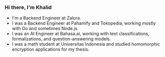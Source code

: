 ### Hi there, I'm Khalid

<!--
**khalidm31415/khalidm31415** is a ✨ _special_ ✨ repository because its `README.md` (this file) appears on your GitHub profile.

Here are some ideas to get you started:

- 🔭 I’m currently working on ...
- 🌱 I’m currently learning ...
- 👯 I’m looking to collaborate on ...
- 🤔 I’m looking for help with ...
- 💬 Ask me about ...
- 📫 How to reach me: ...
- 😄 Pronouns: ...
- ⚡ Fun fact: ...
-->
- I'm a Backend Engineer at Zalora.
- I was a Backend Engineer at Pahamify and Tokopedia, working mostly with Go and sometimes Node.js.
- I was an AI Engineer at Bahasa.ai, working with text classifications, formalizations, and question-answering models. 
- I was a math student at Universitas Indonesia and studied homomorphic encryption applications for my thesis.
